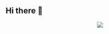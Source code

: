 ## Hi there 👋

<p align='center'>
    <img src="https://capsule-render.vercel.app/api?type=waving&color=auto&height=300&section=header&text=SJLIM-KH-2024&fontSize=90&animation=fadeIn&fontAlignY=38&desc=Hi~:D&descAlignY=51&descAlign=62"/>
</p>


<!--
**sjlim-kh-2024/sjlim-kh-2024** is a ✨ _special_ ✨ repository because its `README.md` (this file) appears on your GitHub profile.

Here are some ideas to get you started:

- 🔭 I’m currently working on ...
- 🌱 I’m currently learning ...
- 👯 I’m looking to collaborate on ...
- 🤔 I’m looking for help with ...
- 💬 Ask me about ...
- 📫 How to reach me: ...
- 😄 Pronouns: ...
- ⚡ Fun fact: ...
-->
